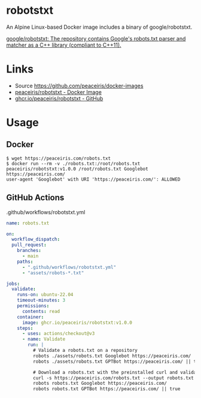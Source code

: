 # robotstxt

An Alpine Linux-based Docker image includes a binary of google/robotstxt.

[google/robotstxt: The repository contains Google's robots.txt parser and matcher as a C++ library (compliant to C++11).](https://github.com/google/robotstxt)


# Links

- Source https://github.com/peaceiris/docker-images
- [peaceiris/robotstxt - Docker Image](https://hub.docker.com/r/peaceiris/robotstxt)
- [ghcr.io/peaceiris/robotstxt - GitHub](https://github.com/peaceiris/docker-images/pkgs/container/robotstxt)


# Usage

## Docker

```console
$ wget https://peaceiris.com/robots.txt
$ docker run --rm -v ./robots.txt:/root/robots.txt peaceiris/robotstxt:v1.0.0 /root/robots.txt Googlebot https://peaceiris.com/
user-agent 'Googlebot' with URI 'https://peaceiris.com/': ALLOWED
```

## GitHub Actions

.github/workflows/robotstxt.yml

```yaml
name: robots.txt

on:
  workflow_dispatch:
  pull_request:
    branches:
      - main
    paths:
      - ".github/workflows/robotstxt.yml"
      - "assets/robots-*.txt"

jobs:
  validate:
    runs-on: ubuntu-22.04
    timeout-minutes: 3
    permissions:
      contents: read
    container:
      image: ghcr.io/peaceiris/robotstxt:v1.0.0
    steps:
      - uses: actions/checkout@v3
      - name: Validate
        run: |
          # Validate a robots.txt on a repository
          robots ./assets/robots.txt Googlebot https://peaceiris.com/
          robots ./assets/robots.txt GPTBot https://peaceiris.com/ || true

          # Download a robots.txt with the preinstalled curl and validate
          curl -s https://peaceiris.com/robots.txt --output robots.txt
          robots robots.txt Googlebot https://peaceiris.com/
          robots robots.txt GPTBot https://peaceiris.com/ || true
```
